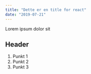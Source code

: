 ```yaml
---
title: "Dette er en title for react"
date: "2019-07-21"
---
```


Lorem ipsum dolor sit

## Header

1. Punkt 1
2. Punkt 2
3. Punkt 3